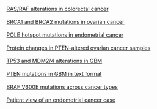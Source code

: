 <p>
<a href="index.do?tab_index=tab_visualize&cancer_study_list=coadread_tcga&cancer_study_id=coadread_tcga&genetic_profile_ids_PROFILE_MUTATION_EXTENDED=coadread_tcga_mutations&genetic_profile_ids_PROFILE_COPY_NUMBER_ALTERATION=coadread_tcga_gistic&Z_SCORE_THRESHOLD=2.0&case_set_id=coadread_tcga_nonhypermut&case_ids=&gene_list=KRAS+NRAS+BRAF&gene_set_choice=user-defined-list&Action=Submit">RAS/RAF alterations in colorectal cancer</a>
<br/><br/>
<a href="index.do?tab_index=tab_visualize&cancer_study_list=ov_tcga&cancer_study_id=ov_tcga&genetic_profile_ids_PROFILE_MUTATION_EXTENDED=ov_tcga_mutations&Z_SCORE_THRESHOLD=2.0&case_set_id=ov_tcga_3way_complete&case_ids=&gene_list=BRCA1+BRCA2&gene_set_choice=user-defined-list&Action=Submit#mutation_details">BRCA1 and BRCA2 mutations in ovarian cancer</a>
<br/><br/>
<a href="index.do?cancer_study_list=ucec_tcga_pub&cancer_study_id=ucec_tcga_pub&genetic_profile_ids_PROFILE_MUTATION_EXTENDED=ucec_tcga_pub_mutations&Z_SCORE_THRESHOLD=2.0&RPPA_SCORE_THRESHOLD=2.0&data_priority=0&case_set_id=ucec_tcga_pub_sequenced&case_ids=&gene_set_choice=user-defined-list&gene_list=POLE%3A+MUT+%3D+P286+MUT+%3D+V411+MUT+%3D+L424+MUT+%3D+S297F&clinical_param_selection=null&tab_index=tab_visualize&Action=Submit">POLE hotspot mutations in endometrial cancer</a>
<br/><br/>
<a href="index.do?tab_index=tab_visualize&cancer_study_list=ov_tcga&cancer_study_id=ov_tcga&genetic_profile_ids_PROFILE_MUTATION_EXTENDED=ov_tcga_mutations&genetic_profile_ids_PROFILE_COPY_NUMBER_ALTERATION=ov_tcga_gistic&Z_SCORE_THRESHOLD=2.0&case_set_id=ov_tcga_3way_complete&case_ids=&gene_list=PTEN%3A+HOMDEL+MUT%3B&gene_set_choice=user-defined-list&Action=Submit#protein_exp">Protein changes in PTEN-altered ovarian cancer samples</a>
<br/><br/>
<a href="index.do?genetic_profile_ids_PROFILE_MUTATION_EXTENDED=gbm_tcga_mutations&Z_SCORE_THRESHOLD=2.0&gene_list=TP53+MDM2+MDM4&tab_index=tab_visualize&genetic_profile_ids_PROFILE_COPY_NUMBER_ALTERATION=gbm_tcga_gistic&Action=Submit&data_priority=0&case_set_id=gbm_tcga_cnaseq&cancer_study_list=gbm_tcga&cancer_study_id=gbm_tcga&RPPA_SCORE_THRESHOLD=2.0&gene_set_choice=user-defined-list&">TP53 and MDM2/4 alterations in GBM</a>
<br/><br/>
<a href="index.do?case_set_id=gbm_tcga_sequenced&tab_index=tab_download&Action=Submit&genetic_profile_ids=gbm_tcga_mutations&cancer_study_list=gbm_tcga&cancer_study_id=gbm_tcga&gene_list=PTEN&gene_set_choice=user-defined_list&transpose_matrix=on">PTEN mutations in GBM in text format</a>
<br/><br/>
<a href="cross_cancer.do?tab_index=tab_visualize&clinical_param_selection=null&cancer_study_list=mskimpact_triage%2Cmskimpact%2Cmixed_mskcc_solitd_5492_b%2Ccmdi_icgc_uk%2Cboca_icgc_uk%2Cgbm_yale%2Cmixed_mskcc_venturaa_5226_b%2Cmixed_mskcc_chenge1_5054%2Cmixed_lymphoma_mskcc_foundation%2Cmixed_lymphoma-sa_therp_mskcc_foundation%2Cmixed_mskcc_younesa_5270_b%2Cmixed_mskcc_wiesnert_4864%2Cmixed_mskcc_wiesnert_4864_b%2Cmixed_mskcc_wiesnert_4864_c%2Csarc_mskcc%2Csarc_tcga%2Cthca_mskcc_faginj_2014%2Cthca_mskcc_faginj_4773%2Cacc_tcga%2Cchol_jhu_2013%2Cchol_nccs_2013%2Cchol_nus_2012%2Cgbc_shanghai_2014%2Cblad_mskcc_solitd_4553%2Cblca_bgi%2Cblca_icgc_cn%2Cblca_mskcc_bkm%2Cblca_mskcc_bochnerb_5274_c%2Cblca_mskcc_prog%2Cblca_mskcc_rosenbj1_4500%2Cblca_mskcc_sc%2Cblca_mskcc_signet_ring%2Cblca_mskcc_solit_2012%2Cblca_mskcc_solit_2013%2Cblca_mskcc_solit_2014%2Cblca_mskcc_solitd_4637%2Cblca_mskcc_solitd_4857%2Cblca_mskcc_solitd_5028%2Cblca_mskcc_solitd_5397_b%2Cblca_mskcc_solitd_5502_b%2Cblca_tcga%2Cblca_tcga_pub%2Cmixed_mskcc_solitd_4942%2Csrcbc_mskcc_solitd_5472_e%2Cscbc_mskcc_alahmadh_5200_f%2Cscbc_ucsf%2Cutca_mskcc%2Cutca_mskcc_2013%2Cutca_mskcc_chae_4950_b%2Cutuc_mskcc_2013%2Cutuc_mskcc_colemanj_5469_b%2Cutuc_mskcc_solitd_4931%2Cmixed_13-060_mskcc_foundation%2Cmixed_13-158_mskcc_foundation%2Cmm_broad%2Cmds_tokyo%2Cmpn_mskcc_vandenbm_5359%2Ces_dfarber_broad_2014%2Cos_target%2Ccoadread_genentech%2Ccoadread_mskcc%2Ccoadread_mskcc_rosenn_5106_b%2Ccoadread_mskcc_rosenn_5212_b%2Ccoadread_mskcc_saltzl_4609_d%2Ccoadread_mskcc_saltzl_5281_c%2Ccoadread_mskcc_solitd_4495.alpha%2Ccoadread_mskcc_solitd_4495.omega%2Ccoadread_mskcc_solitd_5107_b%2Ccoadread_mskcc_solitd_5213_c%2Ccoadread_mskcc_solitd_5221_c%2Ccoadread_mskcc_yaegerr_5212_e%2Ccoadread_tcga%2Ccoadread_tcga_pub%2Clgg_tcga%2Cpcpg_tcga%2Cbrca_bccrc%2Cbrca_bccrc_xenograft_2014%2Cbrca_broad%2Cbrca_gray%2Cbrca_icgc_uk%2Cbrca_mskcc_baselgaj_4644%2Cbrca_mskcc_baselgaj_5258%2Cbrca_mskcc_bromberj_4684%2Cbrca_mskcc_chandarlapaty_2014%2Cbrca_mskcc_leviner_2014_infiltrating_lymphocytes%2Cbrca_mskcc_solitd_5065_b%2Cbrca_mskcc_solitd_5065_e%2Cbrca_mskcc_wen%2Cbrca_sanger%2Cbrca_scand%2Cbrca_tcga%2Cbrca_tcga_pub%2Ccesc_tcga%2Cesca_icgc_cn%2Cescc_icgc%2Cescc_ucla_2014%2Cegc_mskcc_baselgaj_5289_c%2Cegc_mskcc_baselgaj_5289_e%2Cegc_mskcc_solitd_4763_e%2Cmixed_mskcc_solitd_4763%2Cgboc_icgc_in%2Chnsc_broad%2Chnsc_jhu%2Chnsc_mdanderson%2Chnsc_mskcc_furym_4883%2Chnsc_mskcc_furym_4883_d%2Chnsc_tcga%2Chnsc_tcga_pub%2Cnpc_nusingapore%2Crcc_mskcc_hsiehj_4525%2Crcc_mskcc_hsiehj_4525_c%2Crcc_mskcc_hsiehj_4525_d_e%2Crcc_mskcc_hsiehj_4525_i%2Crcc_mskcc_hsiehj_4525_ia%2Crcc_mskcc_hsiehj_5021%2Cwt_target%2Cliad_icgc_fr%2Clihc_amc_prv%2Clihc_icgc_jp_ncc%2Clihc_icgc_jp_riken%2Clihc_mskcc_vialea_5320_rnd%2Clihc_riken%2Clihc_tcga%2Csclc_clcgp%2Csclc_jhu%2Csclc_mskcc_pietanza_2014%2Csclc_mskcc_rekhtman_2014%2Cnhl_mskcc_palombam_5347_c%2Ctc_mskcc_younesa_4998_c%2Ccellline_ccle_broad%2Ccellline_cclp_sanger%2Ccellline_douglevine_ccl%2Ccellline_nci60%2Cmixed_dmp_MSK-IMPACT_2013%2Cmixed_dmp_TSACP_2013%2Cmixed_mskcc_baselgaj_4779%2Cmixed_mskcc_bergerm1_5500_e%2Cmixed_mskcc_solitd_5319%2Cpaad_icgc%2Cpaad_icgc_au%2Cpaad_icgc_ca%2Cpaad_mskcc_oreillye_4800%2Cpaad_tcga%2Cprad_broad%2Cprad_broad_2013%2Cprad_fhcrc%2Cprad_icgc_ca%2Cprad_icgc_de%2Cprad_icgc_uk%2Cprad_mich%2Cprad_mskcc%2Cprad_mskcc_2014%2Cprad_mskcc_cheny1_5233%2Cprad_mskcc_cheny1_organoids_2014%2Cprad_mskcc_foundation%2Cprad_mskcc_reisfilj_4825%2Cprad_su2c%2Cprad_tcga%2Csarc_mskcc_muralir_4717%2Cehae_mskcc_agaramn_5276%2Cgist_mskcc_yoons_5288_b%2Chema_mskcc_baselgaj_5136%2Chema_mskcc_baselgaj_5136_d%2Csarc_mskcc_singers_4610_runb%2Csyns_mskcc_ladanyim_5421%2Csarc_mskcc_soccin_proj_vp002%2Cgct_mskcc_dmp_cmo%2Cgct_mskcc_solitd_cmo_001%2Cgct_mskcc_solitd_nygc_iye_01254%2Cthca_icgc_sa%2Cthca_tcga%2Cthca_tcga_pub%2Cucec_mskcc_levine%2Cucec_mskcc_levine2_4680%2Cucec_tcga%2Cucec_tcga_pub%2Call_mskcc_leviner_5441%2Call_stjude%2Call_target_phase1%2Call_target_phase2%2Caml_shanghai%2Caml_mskcc_leviner_5367_b%2Caml_mskcc_leviner_5367_d%2Claml_cmo_mskcc_leviner_proj_4854%2Claml_mskcc_leviner_2014_30_Exomes%2Claml_mskcc_leviner_5089%2Claml_mskcc_leviner_Project_3801%2Claml_mskcc_leviner_Project_3846%2Claml_mskcc_leviner_Project_3985%2Claml_mskcc_leviner_Project_4235%2Claml_mskcc_leviner_Project_4485%2Claml_target%2Claml_tcga%2Claml_tcga_pub%2Cclle_icgc_es%2Clcll_13-079_mskcc_foundation%2Clcll_broad%2Clcll_icgc%2Cetc_mskcc_leviner_5130%2Cmyf_mskcc_leviner_5138_b%2Cread_mskcc_garciaaj_4976%2Cread_mskcc_garciaaj_5240_g%2Caast_mskcc_taylorb_5001_c%2Cnbl_amc%2Cnbl_broad%2Cnbl_target%2Cmbl_broad%2Cmbl_icgc%2Cmbl_pcgp%2Cpet_icgc_au%2Cpnet_mskcc_solitd_5171_d%2Cmixed_mskcc_chip_4531%2Cmixed_mskcc_chip_4531_b%2Cmpnst_mskcc%2Cacbc_mskcc_reisfilj_5080_d%2Cacbc_mskcc_reisfilj_5080_e%2Ccecc_mskcc_levine2_5529%2Cceen_mskcc_grishamr_5245_c%2Cgej_mskcc_janjigiy_4834%2Cesad_icgc_uk%2Cesca_broad%2Cesca_tcga%2Cstad_icgc_cn%2Cstad_mskcc_tang_2014%2Cstad_mskcc_yoon_4121%2Cstad_pfizer_uhongkong%2Cstad_tcga%2Cstad_tcga_pub%2Cstad_uhongkong%2Cstad_utokyo%2Cum_mskcc_chapmanp_4702%2Cacyc_mskcc%2Cacyc_mskcc_reisfilj_5080%2Ckich_mskcc_hsiehj_5241_c%2Ckirc_bgi%2Ckirc_icgc_cn%2Ckirc_icgc_eu%2Ckirc_mskcc_hsiehj_5022%2Ckirc_mskcc_russop_5043%2Ckirc_tcga%2Ckirc_tcga_pub%2Cnccrcc_genentech_2014%2Cnccrcc_mskcc_hsiehj_4758%2Curcc_mskcc%2Cmrt_broad%2Cluad_broad%2Cluad_mskcc%2Cluad_mskcc_chenge1_5054_c%2Cluad_mskcc_janjigiy_5349%2Cluad_tcga%2Cluad_tcga_pub%2Cluad_tsp%2Clusc_icgc_kr%2Clusc_mskcc_paik_2014%2Clusc_tcga%2Clusc_tcga_pub%2Clcarc_mskcc_rekhtman_2014%2Cmov_mskcc_levine2_4884_b%2Cov_icgc_au%2Cscco_mskcc%2Cskcm_broad%2Cskcm_broad_brafresist%2Cskcm_broad_dfarber%2Cskcm_mskcc_massaguej_5198%2Cskcm_mskcc_solitd_4532%2Cskcm_mskcc_solitd_4606%2Cskcm_mskcc_solitd_4606_b%2Cskcm_mskcc_solitd_4606_c%2Cskcm_mskcc_wiesnert_4967%2Cskcm_mskcc_wiesnert_4967_b%2Cskcm_tcga%2Cskcm_vanderbilt_mskcc_2015%2Cskcm_yale%2Cmum_mskcc_solitd_4728%2Cucs_jhu_2014%2Cucs_tcga%2Cuec_mskcc_levined_5179%2Cgbm_ivy%2Cgbm_tcga%2Cgbm_tcga_pub%2Cgbm_tcga_pub2013%2Ckich_tcga%2Ckich_tcga_pub%2Ckirp_tcga%2Clcnec_mskcc_rekhtman_2014%2Cdlbc_13-081_mskcc_foundation%2Cdlbc_13-082_mskcc_foundation%2Cdlbc_bcgsc_2011%2Cdlbc_bcgsc_2013%2Cdlbc_broad%2Cdlbc_tcga%2Cgcbcl_icgc_de%2Cfl_unmc%2Cmcl_idibips%2Cmcl_mskcc_zelenea_4919%2Cov_tcga%2Cov_tcga_pub&cancer_study_id=all&genetic_profile_ids_PROFILE_MUTATION_EXTENDED=gbm_tcga_mutations&genetic_profile_ids_PROFILE_COPY_NUMBER_ALTERATION=gbm_tcga_gistic&Z_SCORE_THRESHOLD=2.0&RPPA_SCORE_THRESHOLD=1.0&case_set_id=gbm_tcga_cnaseq&case_ids=&gene_list=BRAF%3AMUT%3DV600E&gene_set_choice=user-defined-list&Action=Submit">BRAF V600E mutations across cancer types</a>
<br/><br/>
<a href="case.do?case_id=TCGA-BK-A0CC&cancer_study_id=ucec_tcga">Patient view of an endometrial cancer case</a>
</p>


